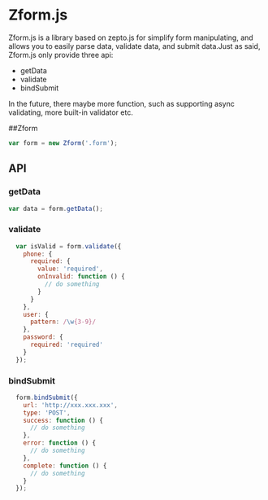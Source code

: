 # Zform.js
Zform.js is a library based on zepto.js for simplify form manipulating, and allows you to easily parse data, validate data, and submit data.Just as said, Zform.js only provide three api:
  * getData
  * validate
  * bindSubmit

In the future, there maybe more function, such as supporting async validating, more built-in validator etc.
  
##Zform
  ````javascript
  var form = new Zform('.form');
  ````
## API
### getData
  ````javascript
  var data = form.getData();
  ````
### validate
````javascript
  var isValid = form.validate({
    phone: {
      required: {
        value: 'required',
        onInvalid: function () {
          // do something
        }
      }
    },
    user: {
      pattern: /\w{3-9}/
    },
    password: {
      required: 'required'
    }
  });
````
### bindSubmit
````javascript
  form.bindSubmit({
    url: 'http://xxx.xxx.xxx',
    type: 'POST',
    success: function () {
      // do something
    },
    error: function () {
      // do something
    },
    complete: function () {
      // do something
    }
  });
````
